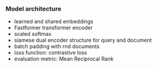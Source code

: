 ### Model architecture
 - learned and shared embeddings
 - Fastformer transformer encoder
 - scaled softmax
 - siamese dual encoder structure for query and document
 - batch padding with rnd documents
 - loss function: contrastive loss
 - evaluation metric: Mean Reciprocal Rank